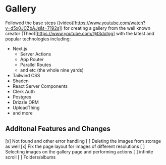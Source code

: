 # Gallery

Followed the base steps ((video)[https://www.youtube.com/watch?v=d5x0JCZbAJs&t=7192s]) for creating a gallery from the well known creator (Theo)[https://www.youtube.com/@t3dotgg] with the latest and popular technologies including:
- Next.js
    - Server Actions
    - App Router
    - Parallel Routes
    - and etc (the whole nine yards)
- Tailwind CSS
- Shadcn
- React Server Components
- Clerk Auth
- Postgres
- Drizzle ORM
- UploadThing
- and more

## Additonal Features and Changes
[x] Not found and other error handling
[ ] Deleting the images from storage as well
[x] Fix the page layout for images of different resolutions
[ ] Selecting images on the gallery page and performing actions
[ ] infinite scroll
[ ] Folders/albums

